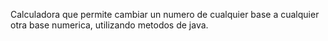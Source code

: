Calculadora que permite cambiar un numero de cualquier base a cualquier otra base numerica, utilizando metodos de java.

